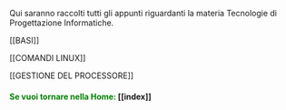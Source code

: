 Qui saranno raccolti tutti gli appunti riguardanti la materia Tecnologie di Progettazione Informatiche.

[[BASI]]

[[COMANDI LINUX]]

[[GESTIONE DEL PROCESSORE]]
#### <span style="color:green"> Se vuoi tornare nella Home: </span>[[index]]


